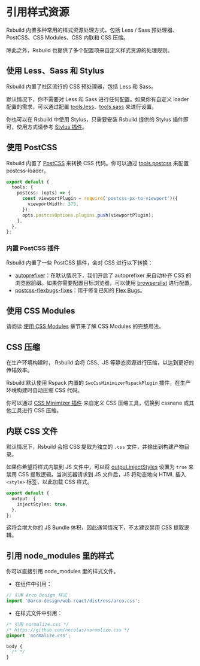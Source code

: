 # 引用样式资源

Rsbuild 内置多种常用的样式资源处理方式，包括 Less / Sass 预处理器、PostCSS、CSS Modules、CSS 内联和 CSS 压缩。

除此之外，Rsbuild 也提供了多个配置项来自定义样式资源的处理规则。

## 使用 Less、Sass 和 Stylus

Rsbuild 内置了社区流行的 CSS 预处理器，包括 Less 和 Sass。

默认情况下，你不需要对 Less 和 Sass 进行任何配置。如果你有自定义 loader 配置的需求，可以通过配置 [tools.less](/config/tools/less)、[tools.sass](/config/tools/sass) 来进行设置。

你也可以在 Rsbuild 中使用 Stylus，只需要安装 Rsbuild 提供的 Stylus 插件即可，使用方式请参考 [Stylus 插件](/plugins/list/plugin-stylus)。

## 使用 PostCSS

Rsbuild 内置了 [PostCSS](https://postcss.org/) 来转换 CSS 代码。你可以通过 [tools.postcss](/config/tools/postcss) 来配置 postcss-loader。

```ts
export default {
  tools: {
    postcss: (opts) => {
      const viewportPlugin = require('postcss-px-to-viewport')({
        viewportWidth: 375,
      });
      opts.postcssOptions.plugins.push(viewportPlugin);
    },
  },
};
```

### 内置 PostCSS 插件

Rsbuild 内置了一些 PostCSS 插件，会对 CSS 进行以下转换：

- [autoprefixer](https://github.com/postcss/autoprefixer)：在默认情况下，我们开启了 autoprefixer 来自动补齐 CSS 的浏览器前缀。如果你需要配置目标浏览器，可以使用 [browserslist](/guide/advanced/browserslist) 进行配置。
- [postcss-flexbugs-fixes](https://npmjs.com/package/postcss-flexbugs-fixes)：用于修复已知的 [Flex Bugs](https://github.com/philipwalton/flexbugs)。

## 使用 CSS Modules

请阅读 [使用 CSS Modules](/guide/basic/css-modules) 章节来了解 CSS Modules 的完整用法。

## CSS 压缩

在生产环境构建时， Rsbuild 会将 CSS、JS 等静态资源进行压缩，以达到更好的传输效率。

Rsbuild 默认使用 Rspack 内置的 `SwcCssMinimizerRspackPlugin` 插件，在生产环境构建时自动压缩 CSS 代码。

你可以通过 [CSS Minimizer 插件](/plugins/list/plugin-css-minimizer) 来自定义 CSS 压缩工具，切换到 cssnano 或其他工具进行 CSS 压缩。

## 内联 CSS 文件

默认情况下，Rsbuild 会把 CSS 提取为独立的 `.css` 文件，并输出到构建产物目录。

如果你希望将样式内联到 JS 文件中，可以将 [output.injectStyles](/config/output/inject-styles) 设置为 `true` 来禁用 CSS 提取逻辑。当浏览器请求到 JS 文件后，JS 将动态地向 HTML 插入 `<style>` 标签，以此加载 CSS 样式。

```ts
export default {
  output: {
    injectStyles: true,
  },
};
```

这将会增大你的 JS Bundle 体积，因此通常情况下，不太建议禁用 CSS 提取逻辑。

## 引用 node_modules 里的样式

你可以直接引用 node_modules 里的样式文件。

- 在组件中引用：

```ts title="src/App.tsx"
// 引用 Arco Design 样式：
import '@arco-design/web-react/dist/css/arco.css';
```

- 在样式文件中引用：

```css title="src/App.css"
/* 引用 normalize.css */
/* https://github.com/necolas/normalize.css */
@import 'normalize.css';

body {
  /* */
}
```
